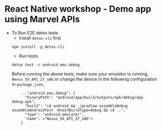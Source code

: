 # React Native workshop - Demo app using Marvel APIs

- To Run E2E detox tests
  - Install `detox-cli` first
  ```
  npm install -g detox-cli
  ```
  - Run tests
  ```
  detox test -c android.emu.debug
  ```
  Before running the above tests, make sure your emulator is running, `Nexus_5X_API_27_x86` 
  or change the device in the following configuration in `package.json`,
  ```
      ..."android.emu.debug": {
        "binaryPath": "android/app/build/outputs/apk/debug/app-debug.apk",
        "build": "cd android && ./gradlew assembleDebug assembleAndroidTest -DtestBuildType=debug && cd ..",
        "type": "android.emulator",
        "name": <"Nexus_5X_API_27_x86">
      }
  ```
